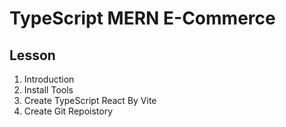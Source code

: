 # TypeScript MERN E-Commerce

## Lesson

1. Introduction
2. Install Tools
3. Create TypeScript React By Vite
4. Create Git Repoistory

